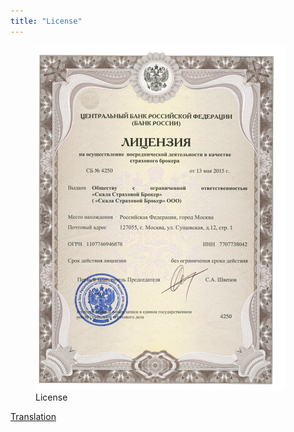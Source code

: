 ```yaml
---
title: "License"
---
```

<figure>
	<a href="/assets/images/license_l.jpg"><img src="/assets/images/license_s.jpg"/></a>
	<figcaption>License</figcaption>
</figure>
<a href="/assets/images/license_tr">Translation</a>

